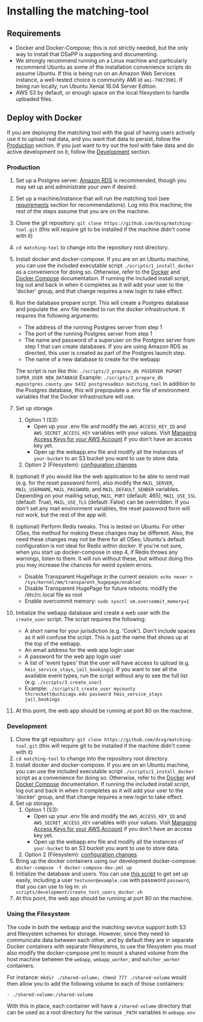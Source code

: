 # Installing the matching-tool

## Requirements

- Docker and Docker-Compose; this is not strictly needed, but the only way to install that DSaPP is supporting and documenting.
- We strongly recommend running on a Linux machine and particularly recommend Ubuntu as some of the installation convenience scripts do assume Ubuntu. If this is being run on an Amazon Web Services instance, a well-tested choice is community AMI id `ami-79873901`. If being run locally, run Ubuntu Xenial 16.04 Server Edition.
- AWS S3 by default, or enough space on the local filesystem to handle uploaded files.


## Deploy with Docker

If you are deploying the matching tool with the goal of having users actively use it to upload real data, and you want that data to persist, follow the [Production](#production) section. If you just want to try out the tool with fake data and do active development on it, follow the [Development](#development) section.

### Production

1. Set up a Postgres server. [Amazon RDS](https://docs.aws.amazon.com/AmazonRDS/latest/UserGuide/CHAP_GettingStarted.CreatingConnecting.PostgreSQL.html) is recommended, though you may set up and administrate your own if desired.
2. Set up a machine/instance that will run the matching tool (see [requirements](#requirements) section for recommendations). Log into this machine; the rest of the steps assume that you are on the machine.
3. Clone the git repository: `git clone https://github.com/dssg/matching-tool.git` (this will require git to be installed if the machine didn't come with it)
4. `cd matching-tool` to change into the repository root directory.
5. Install docker and docker-compose. If you are on an Ubuntu machine, you can use the included executable script `./scripts/1_install_docker` as a convenience for doing so. Otherwise, refer to the [Docker](https://docs.docker.com/install) and [Docker Compose](https://docs.docker.com/compose/install/) documentation. If running the included install script, log out and back in when it completes as it will add your user to the 'docker' group, and that change requires a new login to take effect.
6. Run the database prepare script. This will create a Postgres database and populate the .env file needed to run the docker infrastructure. It requires the following arguments:
	- The address of the running Postgres server from step 1
	- The port of the running Postgres server from step 1
	- The name and password of a superuser on the Postgres server from step 1 that can create databases. If you are using Amazon RDS as directed, this user is created as part of the Postgres launch step.
	- The name of a new database to create for the webapp

	The script is run like this: `./scripts/2_prepare_db PGSERVER PGPORT SUPER_USER NEW_DATABASE`
	Example: `./scripts/2_prepare_db mypostgres.county.gov 5432 postgresadmin matching_tool`
	In addition to the Postgres database, this will prepopulate a .env file of environment variables that the Docker infrastructure will use.

7. Set up storage.
    1. Option 1 (S3):
	    - Open up your .env file and modify the `AWS_ACCESS_KEY_ID` and `AWS_SECRET_ACCESS_KEY` variables with your values. Visit [Managing Access Keys for your AWS Account](https://docs.aws.amazon.com/general/latest/gr/managing-aws-access-keys.html) if you don't have an access key yet.
	    - Open up the webapp.env file and modify all the instances of `your-bucket` to an S3 bucket you want to use to store data.
    2. Option 2 (Filesystem): [configuration changes](install.md#using-the-filesystem)
8. (optional) If you would like the web application to be able to send mail (e.g. for the reset password form), also modify the `MAIL_SERVER`, `MAIL_USERNAME`, `MAIL_PASSWORD`, and `MAIL_DEFAULT_SENDER` variables. Depending on your mailing setup, `MAIL_PORT` (default: 465), `MAIL_USE_SSL` (default: True), `MAIL_USE_TLS` (default: False) can be overridden. If you don't set any mail environment variables, the reset password form will not work, but the rest of the app will.
9. (optional) Perform Redis tweaks. This is tested on Ubuntu. For other OSes, the method for making these changes may be different. Also, the need these changes may not be there for all OSes; Ubuntu's default configuration is not ideal for Redis within docker. If you're not sure, when you start up docker-compose in step 4, if Redis throws any warnings, listen to them. It will run without these, but without doing this you may increase the chances for weird system errors.
	- Disable Transparent HugePage in the current session: `echo never > /sys/kernel/mm/transparent_hugepage/enabled`
	- Disable Transparent HugePage for future reboots: modify the /etc/rc.local file as root
	- Enable overcommit memory: `sudo sysctl vm.overcommit_memory=1`
10. Initialize the webapp database and create a web user with the `create_user` script. The script requires the following:
	- A short name for your jurisdiction (e.g. 'Cook'). Don't include spaces as it will confuse the script. This is just the name that shows up at the top of the webapp.
	- An email address for the web app login user
	- A password for the web app login user
	- A list of 'event types' that the user will have access to upload (e.g. `hmis_service_stays`, `jail_bookings`). If you want to see all the available event types, run the script without any to see the full list (e.g. `./scripts/3_create_user`)
	- Example: `./scripts/3_create_user mycounty thcrockett@uchicago.edu password hmis_service_stays jail_bookings`
11. At this point, the web app should be running at port 80 on the machine.

### Development

1. Clone the git repository: `git clone https://github.com/dssg/matching-tool.git` (this will require git to be installed if the machine didn't come with it)
2. `cd matching-tool` to change into the repository root directory.
3. Install docker and docker-compose. If you are on an Ubuntu machine, you can use the included executable script `./scripts/1_install_docker` script as a convenience for doing so. Otherwise, refer to the [Docker](https://docs.docker.com/install) and [Docker Compose](https://docs.docker.com/compose/install/) documentation. If running the included install script, log out and back in when it completes as it will add your user to the 'docker' group, and that change requires a new login to take effect.
4. Set up storage.
    1. Option 1 (S3):
	    - Open up your .env file and modify the `AWS_ACCESS_KEY_ID` and `AWS_SECRET_ACCESS_KEY` variables with your values. Visit [Managing Access Keys for your AWS Account](https://docs.aws.amazon.com/general/latest/gr/managing-aws-access-keys.html) if you don't have an access key yet.
	    - Open up the webapp.env file and modify all the instances of `your-bucket` to an S3 bucket you want to use to store data.
    2. Option 2 (Filesystem): [configuration changes](install.md#using-the-filesystem)
5. Bring up the docker containers using our development docker-compose: `docker-compose -f docker-compose-dev.yml up`
6. Initialize the database and users. You can use [this script](https://github.com/dssg/matching-tool/blob/master/scripts/development/create_test_users_docker.sh) to get set up easily, including a user `testuser@example.com` with password `password`, that you can use to log in: `sh scripts/development/create_test_users_docker.sh`
7. At this point, the web app should be running at port 80 on the machine.


### Using the Filesystem

The code in both the webapp and the matching service support both S3 and filesystem schemes for storage. However, since they need to communicate data between each other, and by default they are in separate Docker containers with separate filesystems, to use the filesystem you must also modify the docker-compose.yml to mount a shared volume from the host machine between the `webapp`, `webapp_worker`, and `matcher_worker` containers.

For instance: `mkdir ./shared-volume; chmod 777 ./shared-volume` would then allow you to add the following volume to each of those containers:

`- ./shared-volume:/shared-volume`

With this in place, each container will have a `/shared-volume` directory that can be used as a root directory for the various `_PATH` variables in `webapp.env`
